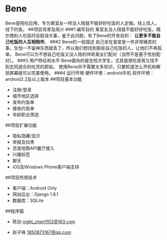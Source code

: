 # Bene
Bene是陪吃应用，专为某室友一样没人陪就不能好好吃饭的人定做。线上找人，线下约饭。
##项目背景及简介
###1 编写目的
    某室友没人陪就不能好好吃饭，偶尔拽别人吃饭时会耽误大事，鉴于此问题，有了Bene的开发目的：
    **让更多不能自己吃饭的人互相陪伴**。
###2 Bene的一般描述
    自己坐在食堂是一件非常痛苦的事，生怕一不留神东西就丢了，所以我们想找到那些自己吃饭的人，让他们不再孤单。
    Bene可以为不想自己吃饭又没人陪的帅哥美女们配对（当然不是基于性别配对）。
###3 用户特征和水平
    Bene面向的是在校大学生，尤其是想吃夜宵又找不到志同道合的吃货的那些。
    使用Bene并不需要太多知识，只要知道怎么开机和解锁屏幕就可以完美使用。
###4 运行环境
    硬件环境：android手机
    软件环境：android2.2及以上版本
##项目基本功能
* 注册/登录
* 城市地区选择
* 发布约饭单
* 接收约饭单
* 年龄职业筛选

##项目扩展功能
* 隐私隐藏/显示
* 举报及拉黑
* 百度地图API餐厅接入
* 兴趣标签
* 聊天
* iOS及Windows Phone客户端支持

##项目所用技术
* 客户端：Android Only
* 网站后台：Django 1.8.1
* 数据库：SQLite

##程序猿
* 陈劢 night_chen1102@163.com

* 赵子锋 1850873167@qq.com

